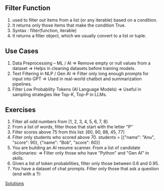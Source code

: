 ## Filter Function
1. used to filter out items from a list (or any iterable) based on a condition.
2. It returns only those items that make the condition True.
3. Syntax : filter(function, iterable)
4. It returns a filter object, which we usually convert to a list or tuple.

## Use Cases
1. Data Preprocessing – ML / AI
   => Remove empty or null values from a dataset
   => Helps in cleaning datasets before training models.
2. Text Filtering in NLP / Gen AI
   => Filter only long enough prompts for input into GPT
   => Used in real-world chatbot and summarization pipelines.
3. Filter Low Probability Tokens (AI Language Models)
   => Useful in sampling strategies like Top-K, Top-P in LLMs.


## Exercises
1. Filter all odd numbers from [1, 2, 3, 4, 5, 6, 7, 8]
2. From a list of words, filter those that start with the letter "P"
3. Filter scores above 75 from this list: [60, 90, 88, 45, 77]
4. Filter only students who scored above 70. students = [{"name": "Anu", "score": 90}, {"name": "Bob", "score": 60}]
5. You are building an AI resume scanner. From a list of candidate dictionaries:
   => Filter only those who have "Python" and "Gen AI" in skills.
6. Given a list of token probabilities, filter only those between 0.6 and 0.95.
7. You have a dataset of chat prompts. Filter only those that ask a question (end with a ?):



[Solutions](filter_exercise.py)


